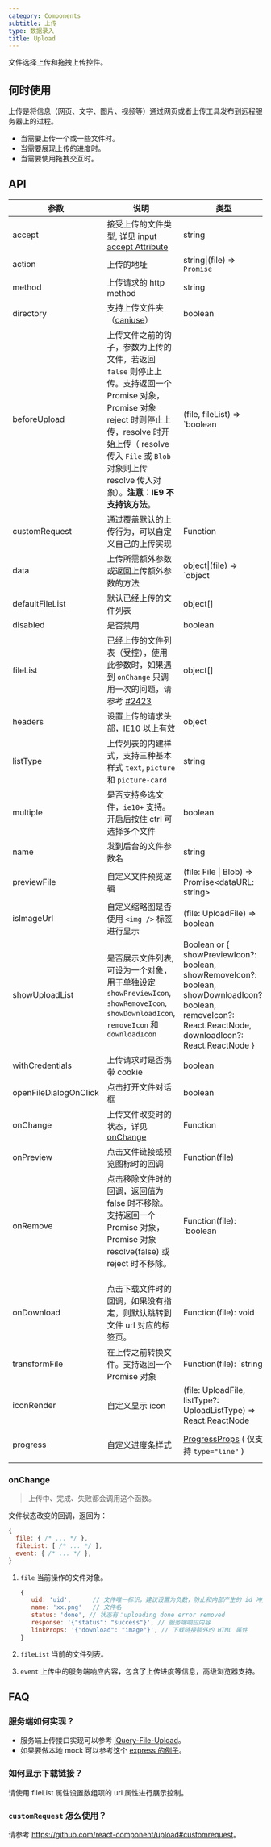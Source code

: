 ```yaml
---
category: Components
subtitle: 上传
type: 数据录入
title: Upload
---
```


文件选择上传和拖拽上传控件。

## 何时使用

上传是将信息（网页、文字、图片、视频等）通过网页或者上传工具发布到远程服务器上的过程。

- 当需要上传一个或一些文件时。
- 当需要展现上传的进度时。
- 当需要使用拖拽交互时。

## API

| 参数 | 说明 | 类型 | 默认值 | 版本 |
| --- | --- | --- | --- | --- |
| accept | 接受上传的文件类型, 详见 [input accept Attribute](https://developer.mozilla.org/en-US/docs/Web/HTML/Element/input/file#accept) | string | 无 |  |
| action | 上传的地址 | string\|(file) => `Promise` | 无 |  |
| method | 上传请求的 http method | string | `post` |  |
| directory | 支持上传文件夹（[caniuse](https://caniuse.com/#feat=input-file-directory)） | boolean | false |  |
| beforeUpload | 上传文件之前的钩子，参数为上传的文件，若返回 `false` 则停止上传。支持返回一个 Promise 对象，Promise 对象 reject 时则停止上传，resolve 时开始上传（ resolve 传入 `File` 或 `Blob` 对象则上传 resolve 传入对象）。**注意：IE9 不支持该方法**。 | (file, fileList) => `boolean | Promise` | 无 |  |
| customRequest | 通过覆盖默认的上传行为，可以自定义自己的上传实现 | Function | 无 |  |
| data | 上传所需额外参数或返回上传额外参数的方法 | object\|(file) => `object | Promise<object>` | 无 |  |
| defaultFileList | 默认已经上传的文件列表 | object\[] | 无 |  |
| disabled | 是否禁用 | boolean | false |  |
| fileList | 已经上传的文件列表（受控），使用此参数时，如果遇到 `onChange` 只调用一次的问题，请参考 [#2423](https://github.com/ant-design/ant-design/issues/2423) | object\[] | 无 |  |
| headers | 设置上传的请求头部，IE10 以上有效 | object | 无 |  |
| listType | 上传列表的内建样式，支持三种基本样式 `text`, `picture` 和 `picture-card` | string | `text` |  |
| multiple | 是否支持多选文件，`ie10+` 支持。开启后按住 ctrl 可选择多个文件 | boolean | false |  |
| name | 发到后台的文件参数名 | string | `file` |  |
| previewFile | 自定义文件预览逻辑 | (file: File \| Blob) => Promise<dataURL: string> | 无 |  |
| isImageUrl | 自定义缩略图是否使用 `<img />` 标签进行显示 | (file: UploadFile) => boolean | [内部实现](https://github.com/ant-design/ant-design/blob/4ad5830eecfb87471cd8ac588c5d992862b70770/components/upload/utils.tsx#L47-L68) |  |
| showUploadList | 是否展示文件列表, 可设为一个对象，用于单独设定 `showPreviewIcon`, `showRemoveIcon`, `showDownloadIcon`, `removeIcon` 和 `downloadIcon` | Boolean or { showPreviewIcon?: boolean, showRemoveIcon?: boolean, showDownloadIcon?: boolean, removeIcon?: React.ReactNode, downloadIcon?: React.ReactNode } | true |  |
| withCredentials | 上传请求时是否携带 cookie | boolean | false |  |
| openFileDialogOnClick | 点击打开文件对话框 | boolean | true |  |
| onChange | 上传文件改变时的状态，详见 [onChange](#onChange) | Function | 无 |  |
| onPreview | 点击文件链接或预览图标时的回调 | Function(file) | 无 |  |
| onRemove   | 点击移除文件时的回调，返回值为 false 时不移除。支持返回一个 Promise 对象，Promise 对象 resolve(false) 或 reject 时不移除。               | Function(file): `boolean | Promise` | 无   |  |
| onDownload | 点击下载文件时的回调，如果没有指定，则默认跳转到文件 url 对应的标签页。 | Function(file): void | 跳转新标签页 |  |
| transformFile   | 在上传之前转换文件。支持返回一个 Promise 对象   | Function(file): `string | Blob | File | Promise<string | Blob | File>` | 无   |  |
| iconRender | 自定义显示 icon | (file: UploadFile, listType?: UploadListType) => React.ReactNode | 无 |  |
| progress | 自定义进度条样式 | [ProgressProps](/components/progress/#API) ( 仅支持 `type="line"` ) | `{ strokeWidth: 2, showInfo: false }` | 4.3.0 |

### onChange

> 上传中、完成、失败都会调用这个函数。

文件状态改变的回调，返回为：

```js
{
  file: { /* ... */ },
  fileList: [ /* ... */ ],
  event: { /* ... */ },
}
```

1. `file` 当前操作的文件对象。

   ```js
   {
      uid: 'uid',      // 文件唯一标识，建议设置为负数，防止和内部产生的 id 冲突
      name: 'xx.png'   // 文件名
      status: 'done', // 状态有：uploading done error removed
      response: '{"status": "success"}', // 服务端响应内容
      linkProps: '{"download": "image"}', // 下载链接额外的 HTML 属性
   }
   ```

2. `fileList` 当前的文件列表。
3. `event` 上传中的服务端响应内容，包含了上传进度等信息，高级浏览器支持。

## FAQ

### 服务端如何实现？

- 服务端上传接口实现可以参考 [jQuery-File-Upload](https://github.com/blueimp/jQuery-File-Upload/wiki#server-side)。
- 如果要做本地 mock 可以参考这个 [express 的例子](https://github.com/react-component/upload/blob/master/server.js)。

### 如何显示下载链接？

请使用 fileList 属性设置数组项的 url 属性进行展示控制。

### `customRequest` 怎么使用？

请参考 <https://github.com/react-component/upload#customrequest>。
